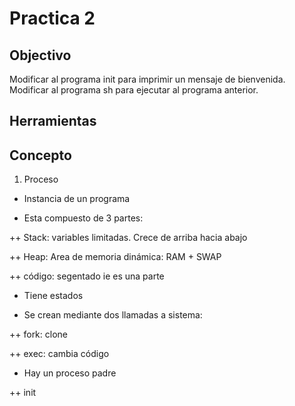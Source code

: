 # Practica 2

## Objectivo

Modificar al programa init para imprimir un mensaje de bienvenida.
Modificar al programa sh para ejecutar al programa anterior.

## Herramientas

## Concepto
1) Proceso

+ Instancia de un programa

+ Esta compuesto de 3 partes:

++ Stack: variables limitadas. Crece de arriba hacia abajo

++ Heap: Area de memoria dinámica: RAM + SWAP

++ código: segentado ie es una parte

+ Tiene estados

+ Se crean mediante dos llamadas a sistema:

++ fork: clone

++ exec: cambia código

+ Hay un proceso padre

++ init
